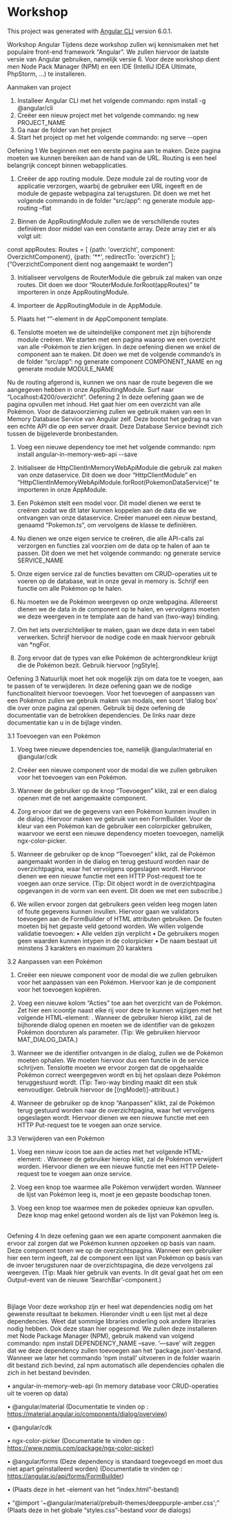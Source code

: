 # Workshop

This project was generated with [Angular CLI](https://github.com/angular/angular-cli) version 6.0.1.


Workshop Angular
Tijdens deze workshop zullen wij kennismaken met het populaire front-end framework “Angular”. We zullen hiervoor de laatste versie van Angular gebruiken, namelijk versie 6. Voor deze workshop dient men Node Pack Manager (NPM) en een IDE (IntelliJ IDEA Ultimate, PhpStorm, …) te installeren.

Aanmaken van project
1.	Installeer Angular CLI met het volgende commando: npm install -g @angular/cli
2.	Creëer een nieuw project met het volgende commando: ng new PROJECT_NAME
3.	Ga naar de folder van het project
4.	Start het project op met het volgende commando: ng serve --open

Oefening 1
We beginnen met een eerste pagina aan te maken. Deze pagina moeten we kunnen bereiken aan de hand van de URL. Routing is een heel belangrijk concept binnen webapplicaties.

1.	Creëer de app routing module. Deze module zal de routing voor de applicatie verzorgen, waarbij de gebruiker een URL ingeeft en de module de gepaste webpagina zal terugsturen. Dit doen we met het volgende commando in de folder “src/app”: ng generate module app-routing –flat

2.	Binnen de AppRoutingModule zullen we de verschillende routes definiëren door middel van een constante array. Deze array ziet er als volgt uit: 

const appRoutes: Routes = [
 {path: 'overzicht', component: OverzichtComponent},
  	{path: '**', redirectTo: 'overzicht’}
];
(“OverzichtComponent dient nog aangemaakt te worden”)
	
3.	Initialiseer vervolgens de RouterModule die gebruik zal maken van onze routes. Dit doen we door “RouterModule.forRoot(appRoutes)” te importeren in onze AppRoutingModule.

4.	Importeer de AppRoutingModule in de AppModule.


5.	Plaats het “<router-outlet>”-element in de AppComponent template.

6.	Tenslotte moeten we de uiteindelijke component met zijn bijhorende module creëren. We starten met een pagina waarop we een overzicht van alle –Pokémon te zien krijgen. In deze oefening dienen we enkel de component aan te maken. Dit doen we met de volgende commando’s in de folder “src/app”: ng generate component COMPONENT_NAME en ng generate module MODULE_NAME

Nu de routing afgerond is, kunnen we ons naar de route begeven die we aangegeven hebben in onze AppRoutingModule. Surf naar “Localhost:4200/overzicht”.
Oefening 2
In deze oefening gaan we de pagina opvullen met inhoud. Het gaat hier om een overzicht van alle Pokémon. Voor de datavoorziening zullen we gebruik maken van een In Memory Database Service van Angular zelf. Deze bootst het gedrag na van een echte API die op een server draait. Deze Database Service bevindt zich tussen de bijgeleverde bronbestanden.

1.	Voeg een nieuwe dependency toe met het volgende commando: npm install angular-in-memory-web-api --save

2.	Initialiseer de HttpClientInMemoryWebApiModule die gebruik zal maken van onze dataservice. Dit doen we door “HttpClientModule” en “HttpClientInMemoryWebApiModule.forRoot(PokemonDataService)” te importeren in onze AppModule.

3.	Een Pokémon stelt een model voor. Dit model dienen we eerst te creëren zodat we dit later kunnen koppelen aan de data die we ontvangen van onze dataservice. Creëer manueel een nieuw bestand, genaamd “Pokemon.ts”, om vervolgens de klasse te definiëren.

4.	Nu dienen we onze eigen service te creëren, die alle API-calls zal verzorgen en functies zal voorzien om de data op te halen of aan te passen. Dit doen we met het volgende commando: ng generate service SERVICE_NAME

5.	Onze eigen service zal de functies bevatten om CRUD-operaties uit te voeren op de database, wat in onze geval in memory is. Schrijf een functie om alle Pokémon op te halen.

6.	Nu moeten we de Pokémon weergeven op onze webpagina. Allereerst dienen we de data in de component op te halen, en vervolgens moeten we deze weergeven in te template aan de hand van (two-way) binding.

7.	Om het iets overzichtelijker te maken, gaan we deze data in een tabel verwerken. Schrijf hiervoor de nodige code en maak hiervoor gebruik van *ngFor.


8.	Zorg ervoor dat de types van elke Pokémon de achtergrondkleur krijgt die de Pokémon bezit. Gebruik hiervoor [ngStyle].


Oefening 3
Natuurlijk moet het ook mogelijk zijn om data toe te voegen, aan te passen of te verwijderen. In deze oefening gaan we de nodige functionaliteit hiervoor toevoegen. Voor het toevoegen of aanpassen van een Pokémon zullen we gebruik maken van modals, een soort ‘dialog box’ die over onze pagina zal openen. Gebruik bij deze oefening de documentatie van de betrokken dependencies. De links naar deze documentatie kan u in de bijlage vinden.

3.1 Toevoegen van een Pokémon

1.	Voeg twee nieuwe dependencies toe, namelijk @angular/material en @angular/cdk

2.	Creëer een nieuwe component voor de modal die we zullen gebruiken voor het toevoegen van een Pokémon.

3.	Wanneer de gebruiker op de knop “Toevoegen” klikt, zal er een dialog openen met de net aangemaakte component.

4.	Zorg ervoor dat we de gegevens van een Pokémon kunnen invullen in de dialog. Hiervoor maken we gebruik van een FormBuilder. Voor de kleur van een Pokémon kan de gebruiker een colorpicker gebruiken, waarvoor we eerst een nieuwe dependency moeten toevoegen, namelijk ngx-color-picker. 

5.	Wanneer de gebruiker op de knop “Toevoegen” klikt, zal de Pokémon aangemaakt worden in de dialog en terug gestuurd worden naar de overzichtpagina, waar het vervolgens opgeslagen wordt.  Hiervoor dienen we een nieuwe functie met een HTTP Post-request toe te voegen aan onze service.
(Tip: Dit object wordt in de overzichtpagina opgevangen in de vorm van een event. Dit doen we met een subscribe.)

6.	We willen ervoor zorgen dat gebruikers geen velden leeg mogen laten of foute gegevens kunnen invullen. Hiervoor gaan we validators toevoegen aan de FormBuilder of HTML attributen gebruiken. De fouten moeten bij het gepaste  veld getoond worden. 
We willen volgende validatie toevoegen:
•	Alle velden zijn verplicht
•	De gebruikers mogen geen waarden kunnen intypen in de colorpicker
•	De naam bestaat uit minstens 3 karakters en maximum 20 karakters





3.2 Aanpassen van een Pokémon

1.	Creëer een nieuwe component voor de modal die we zullen gebruiken voor het aanpassen van een Pokémon. Hiervoor kan je de component voor het toevoegen kopiëren.

2.	Voeg een nieuwe kolom “Acties” toe aan het overzicht van de Pokémon. Zet hier een icoontje naast elke rij voor deze te kunnen wijzigen met het volgende HTML-element: <span class="glyphicon glyphicon-pencil"></span>. Wanneer de gebruiker hierop klikt, zal de bijhorende dialog openen en moeten we de identifier van de gekozen Pokémon doorsturen als parameter.
(Tip: We gebruiken hiervoor MAT_DIALOG_DATA.)

3.	Wanneer we de identifier ontvangen in de dialog, zullen we de Pokémon moeten ophalen. We moeten hiervoor dus een functie in de service schrijven. Tenslotte moeten we ervoor zorgen dat de opgehaalde Pokémon correct weergegeven wordt en bij het opslaan deze Pokémon teruggestuurd wordt.
(Tip: Two-way binding maakt dit een stuk eenvoudiger. Gebruik hiervoor de [(ngModel)]-attribuut.)

4.	Wanneer de gebruiker op de knop “Aanpassen” klikt, zal de Pokémon terug gestuurd worden naar de overzichtpagina, waar het vervolgens opgeslagen wordt. Hiervoor dienen we een nieuwe functie met een HTTP Put-request toe te voegen aan onze service.

3.3 Verwijderen van een Pokémon

1.	Voeg een nieuw icoon toe aan de acties met het volgende HTML-element:         <span class="glyphicon glyphicon-remove"></span>. Wanneer de gebruiker hierop klikt, zal de Pokémon verwijdert worden. Hiervoor dienen we een nieuwe functie met een HTTP Delete-request toe te voegen aan onze service.

2.	Voeg een knop toe waarmee alle Pokémon verwijdert worden. Wanneer de lijst van Pokémon leeg is, moet je een gepaste boodschap tonen.

3.	Voeg een knop toe waarmee men de pokedex opnieuw kan opvullen. Deze knop mag enkel getoond worden als de lijst van Pokémon leeg is.
 

Oefening 4
In deze oefening gaan we een aparte component aanmaken die ervoor zal zorgen dat we Pokémon kunnen opzoeken op basis van naam. Deze component tonen we op de overzichtspagina. Wanneer een gebruiker hier een term ingeeft, zal de component een lijst van Pokémon op basis van de invoer terugsturen naar de overzichtspagina, die deze vervolgens zal weergeven.
(Tip: Maak hier gebruik van events. In dit geval gaat het om een Output-event van de nieuwe ‘SearchBar’-component.)

 

Bijlage
Voor deze workshop zijn er heel wat dependencies nodig om het gewenste resultaat te bekomen. Hieronder vindt u een lijst met al deze dependencies. Weet dat sommige libraries onderling ook andere libraries nodig hebben. Ook deze staan hier opgesomd. We zullen deze installeren met Node Package Manager (NPM), gebruik makend van volgend commando: npm install DEPENDENCY_NAME –save. ‘—save’ wilt zeggen dat we deze dependency zullen toevoegen aan het ‘package.json’-bestand. Wanneer we later het commando ‘npm install’ uitvoeren in de folder waarin dit bestand zich bevind, zal npm automatisch alle dependencies ophalen die zich in het bestand bevinden.

•	angular-in-memory-web-api
(In memory database voor CRUD-operaties uit te voeren op data)

•	@angular/material
(Documentatie te vinden op : https://material.angular.io/components/dialog/overview)

•	@angular/cdk

•	ngx-color-picker
(Documentatie te vinden op : https://www.npmjs.com/package/ngx-color-picker)

•	@angular/forms
(Deze dependency is standaard toegevoegd en moet dus niet apart geïnstalleerd worden)
(Documentatie te vinden op : https://angular.io/api/forms/FormBuilder)


•	<link data-require="bootstrap-css@3.3.6" data-semver="3.3.6" rel="stylesheet" href="https://maxcdn.bootstrapcdn.com/bootstrap/3.3.6/css/bootstrap.css" />
(Plaats deze in het <head>-element van het “index.html”-bestand)


•	“@import '~@angular/material/prebuilt-themes/deeppurple-amber.css';”
(Plaats deze in het globale “styles.css”-bestand voor de dialogs)






